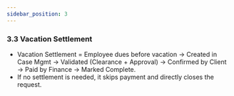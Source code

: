 ```yaml
---
sidebar_position: 3
---
```

### 3.3 Vacation Settlement

- Vacation Settlement = Employee dues before vacation → Created in Case Mgmt → Validated (Clearance + Approval) → Confirmed by Client → Paid by Finance → Marked Complete.
- If no settlement is needed, it skips payment and directly closes the request.